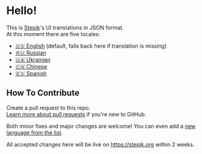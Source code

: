 # Hello!

This is [Stepik](https://stepik.org)'s UI translations in JSON format.  
At this moment there are five locales:
* [🇺🇸 English](https://github.com/StepicOrg/stepik-i18n/blob/master/en/translations.js)  (default, falls back here if translation is missing)
* [🇷🇺 Russian](https://github.com/StepicOrg/stepik-i18n/blob/master/ru/translations.js)
* [🇺🇦 Ukrainian](https://github.com/StepicOrg/stepik-i18n/blob/master/uk/translations.js) 
* [🇨🇳 Chinese](https://github.com/StepicOrg/stepik-i18n/blob/master/zh-cn/translations.js)
* [🇪🇸 Spanish](https://github.com/StepicOrg/stepik-i18n/blob/master/es/translations.js)

## How To Contribute

Create a pull request to this repo.  
[Learn more about pull requests](https://help.github.com/articles/about-pull-requests/) if you're new to GitHub.

Both minor fixes and major changes are welcome! You can even add a [new language from the list](https://github.com/StepicOrg/stepik-i18n/blob/master/all.js).

All accepted changes here will be live on https://stepik.org within 2 weeks.


